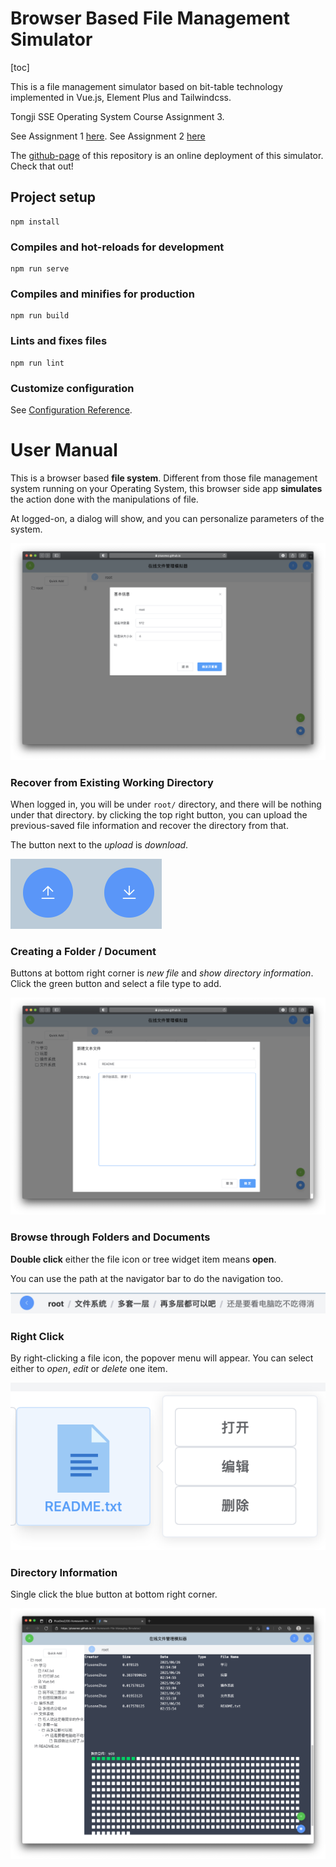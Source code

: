 # Browser Based File Management Simulator

[toc]

This is a file management simulator based on bit-table technology implemented in Vue.js, Element Plus and Tailwindcss.

Tongji SSE Operating System Course Assignment 3.

See Assignment 1 [here](https://github.com/PlusOneZ/OS-Homework-Elevator-Dispatching).
See Assignment 2 [here](https://github.com/PlusOneZ/OS-Homework-Memory-Allocation)

The [github-page](https://plusonez.github.io/OS-Homework-File-Managing-Simulator/) of this repository is an online deployment of this simulator. Check that out!


## Project setup
```
npm install
```

### Compiles and hot-reloads for development
```
npm run serve
```

### Compiles and minifies for production
```
npm run build
```

### Lints and fixes files
```
npm run lint
```

### Customize configuration
See [Configuration Reference](https://cli.vuejs.org/config/).


# User Manual

This is a browser based **file system**. Different from those file
management system running on your Operating System, this browser side
app **simulates** the action done with the manipulations of file.

At logged-on, a dialog will show, and you can personalize parameters of the system.

<img src="doc/docimg/start.png" alt="">

### Recover from Existing Working Directory

When logged in, you will be under `root/` directory, and there will be nothing under that directory. by clicking the top right button, you can upload the previous-saved file information and recover the directory from that.

The button next to the *upload* is *download*.

<img src='doc/docimg/upNdown.png' alt="">

### Creating a Folder / Document

Buttons at bottom right corner is *new file* and *show directory information*. Click the green button and select a file type to add.

<img src='doc/docimg/newDoc.png' alt="">

### Browse through Folders and Documents

**Double click** either the file icon or tree widget item means **open**.

You can use the path at the navigator bar to do the navigation too.

<img src='doc/docimg/path.png' alt="">

### Right Click

By right-clicking a file icon, the popover menu will appear. You can select either to *open*, *edit* or *delete* one item.

<img src='doc/docimg/rightClick.png' alt="">

### Directory Information

Single click the blue button at bottom right corner.

<img src='doc/docimg/FAT.png' alt="">
